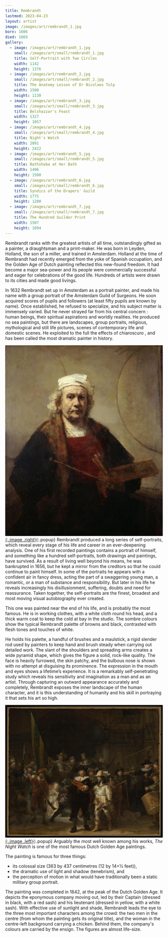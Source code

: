 ```yaml
---
title: Rembrandt
lastmod: 2023-04-23
layout: artist
image: /images/art/rembrandt_1.jpg
born: 1606
died: 1669
gallery:
  - image: /images/art/rembrandt_1.jpg
    small: /images/art/small/rembrandt_1.jpg
    title: Self-Portrait with Two Circles
    width: 1142
    height: 1376
  - image: /images/art/rembrandt_2.jpg
    small: /images/art/small/rembrandt_2.jpg
    title: The Anatomy Lesson of Dr Nicolaes Tulp
    width: 1500
    height: 1130
  - image: /images/art/rembrandt_3.jpg
    small: /images/art/small/rembrandt_3.jpg
    title: Belshazzar's Feast
    width: 1327
    height: 1057
  - image: /images/art/rembrandt_4.jpg
    small: /images/art/small/rembrandt_4.jpg
    title: Night's Watch
    width: 2891
    height: 2422
  - image: /images/art/rembrandt_5.jpg
    small: /images/art/small/rembrandt_5.jpg
    title: Bathsheba at Her Bath
    width: 1496
    height: 1500
  - image: /images/art/rembrandt_6.jpg
    small: /images/art/small/rembrandt_6.jpg
    title: Syndics of the Drapers' Guild
    width: 1775
    height: 1200
  - image: /images/art/rembrandt_7.jpg
    small: /images/art/small/rembrandt_7.jpg
    title: The Hundred Guilder Print
    width: 1507
    height: 1094
---
```


Rembrandt ranks with the greatest artists of all time, outstandingly gifted as
a painter, a draughtsman and a print-maker. He was born in Leyden, Holland, the
son of a miller, and trained in Amsterdam. Holland at the time of Rembrandt had
recently emerged from the yoke of Spanish occupation, and the Golden Age of
Dutch painting reflected this new-found freedom. It had become a major
sea-power and its people were commercially successful and eager for
celebrations of the good life. Hundreds of artists were drawn to its cities and
made good livings.

In 1632 Rembrandt set up in Amsterdam as a portrait painter, and made his
name with a group portrait of the Amsterdam Guild of Surgeons. He soon acquired
scores of pupils and followers (at least fifty pupils are known by name).  Once
established, he refused to specialize, and his subject matter is immensely
varied. But he never strayed far from his central concern : human beings, their
spiritual aspirations and worldly realities.  He produced no sea paintings, but
there are landscapes, group portraits, religious, mythological and still life
pictures, scenes of contemporary life and domestic scenes.  He exploited to the
full the effects of chiaroscuro , and has been called the most dramatic painter
in history.

[![Self-Portrait with Two Circles](/images/art/rembrandt_1.jpg){:.image .right}](/images/art/rembrandt_1.jpg){:.popup}
Rembrandt produced a long series of self-portraits, which reveal every stage of
his life and career in an ever-deepening analysis. One of his first recorded
paintings contains a portrait of himself, and something like a hundred
self-portraits, both drawings and paintings, have survived. As a result of
living well beyond his means, he was bankrupted in 1656, but he kept a mirror
from the creditors so that he could continue to paint himself. In some of the
portraits he appears with a confident air in fancy dress, acting the part of a
swaggering young man, a romantic, or a man of substance and responsibility. But
later in his life he reveals increasingly his disillusionment, suffering,
doubts and need for reassurance. Taken together, the self-portraits are the
finest, broadest and most moving visual autobiography ever created.

This one was painted near the end of his life, and is probably the most famous.
He is in working clothes, with a white cloth round his head, and a thick warm
coat to keep the cold at bay in the studio.  The sombre colours show the
typical Rembrandt palette of browns and black, contrasted with flesh tones and
touches of white.

He holds his palette, a handful of brushes and a maulstick, a rigid slender rod
used by painters to keep hand and brush steady when carrying out detailed work.
The slant of the shoulders and spreading arms creates a wide pyramid shape,
which gives the figure a solid, rock-like quality. The face is heavily
furrowed, the skin patchy, and the bulbous nose is shown with no attempt at
disguising its prominence. The expression in the mouth and eyes shows a
lifetime’s experience. It is a remarkably self-penetrating study which reveals
his sensitivity and imagination as a man and as an artist.  Through capturing
an outward appearance accurately and completely, Rembrandt exposes the inner
landscape of the human character, and it is this understanding of humanity and
his skill in portraying it that sets his art so high.

[![The Night Watch](/images/art/rembrandt_4.jpg){:.image .left}](/images/art/rembrandt_4.jpg){:.popup}
Arguably the most well known among his works, _The Night Watch_ is one of the
most famous Dutch Golden Age paintings.

The painting is famous for three things:
- its colossal size (363 by 437 centimetres (12 by 14+1⁄2 feet)),
- the dramatic use of light and shadow (tenebrism), and
- the perception of motion in what would have traditionally been a static military group portrait.

The painting was completed in 1642, at the peak of the Dutch Golden Age. It
depicts the eponymous company moving out, led by their Captain (dressed in
black, with a red sash) and his lieutenant (dressed in yellow, with a white
sash). With effective use of sunlight and shade, Rembrandt leads the eye to the
three most important characters among the crowd: the two men in the centre
(from whom the painting gets its original title), and the woman in the
centre-left background carrying a chicken. Behind them, the company's colours
are carried by the ensign. The figures are almost life-size. 
